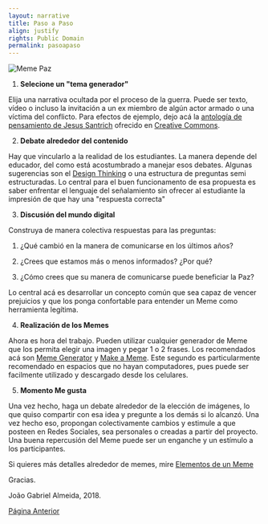 ```yaml
---
layout: narrative
title: Paso a Paso
align: justify
rights: Public Domain
permalink: pasoapaso
---
```

![Meme Paz](/insurgencia2punto0/assets/images/likeaboss.jpg)

1) **Selecione un "tema generador"**

Elija una narrativa ocultada por el proceso de la guerra. Puede ser texto, vídeo o incluso la invitación a un ex miembro de algún actor armado o una víctima del conflicto. Para efectos de ejemplo, dejo acá la [antología de pensamiento de Jesus Santrich](http://www.resumenlatinoamericano.org/wp-content/uploads/2018/04/Pensamiento-Jesus.pdf) ofrecido en [Creative Commons](https://creativecommons.org/).

2) **Debate alrededor del contenido**

Hay que vincularlo a la realidad de los estudiantes. La manera depende del educador, del como está acostumbrado a manejar esos debates. Algunas sugerencias son el [Design Thinking](https://www.ted.com/talks/tom_wujec_got_a_wicked_problem_first_tell_me_how_you_make_toast?language=es) o una estructura de preguntas semi estructuradas. Lo central para el buen funcionamento de esa propuesta es saber enfrentar el lenguaje del señalamiento sin ofrecer al estudiante la impresión de que hay una "respuesta correcta"

3) **Discusión del mundo digital**

Construya de manera colectiva respuestas para las preguntas:

1. ¿Qué cambió en la manera de comunicarse en los últimos años?

2. ¿Crees que estamos más o menos informados? ¿Por qué?

3. ¿Cómo crees que su manera de comunicarse puede beneficiar la Paz?

Lo central acá es desarrollar un concepto común que sea capaz de vencer prejuicios y que los ponga confortable para entender un Meme como herramienta legítima.

4) **Realización de los Memes**

Ahora es hora del trabajo. Pueden utilizar cualquier generador de Meme que los permita elegir una imagen y pegar 1 o 2 frases.  Los recomendados acá son [Meme Generator](https://www.memegenerator.es) y [Make a Meme](https://makeameme.org/memegenerator). Este segundo es particularmente recomendado en espacios que no hayan computadores, pues puede ser facilmente utilizado y descargado desde los celulares.

5) **Momento Me gusta**

Una vez hecho, haga un debate alrededor de la elección de imágenes, lo que quiso compartir con esa idea y pregunte a los demás si lo alcanzó. Una vez hecho eso, propongan colectivamente cambios y estimule a que posteen en Redes Sociales, sea personales o creadas a partir del proyecto. Una buena repercusión del Meme puede ser un enganche y un estímulo a los participantes.

Si quieres más detalles alrededor de memes, mire [Elementos de un Meme](/insurgencia2punto0/elementosdeunmeme)

Gracias.

João Gabriel Almeida, 2018.


[Página Anterior](memepaz)
